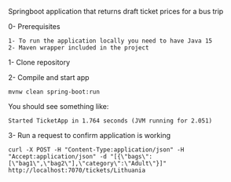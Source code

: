 Springboot application that returns draft ticket prices for a bus trip

0- Prerequisites
```
1- To run the application locally you need to have Java 15
2- Maven wrapper included in the project
```
1- Clone repository

2- Compile and start app
```
mvnw clean spring-boot:run
```
You should see something like:
```
Started TicketApp in 1.764 seconds (JVM running for 2.051)
```
3- Run a request to confirm application is working
```
curl -X POST -H "Content-Type:application/json" -H "Accept:application/json" -d "[{\"bags\":[\"bag1\",\"bag2\"],\"category\":\"Adult\"}]" http://localhost:7070/tickets/Lithuania

```
